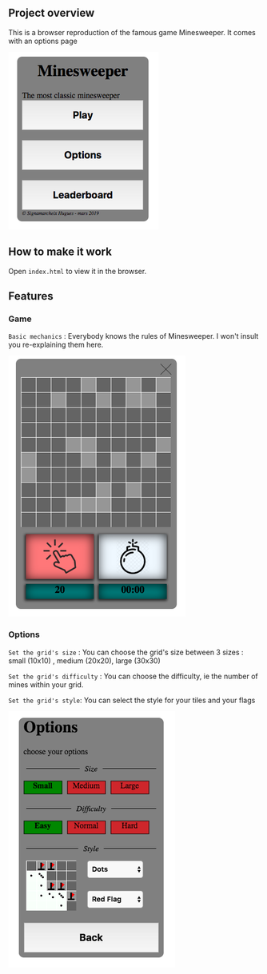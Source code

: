 ## Project overview

This is a browser reproduction of the famous game Minesweeper. It comes with an options page

![alt text](./ressources/readme_home_picture.png)


## How to make it work

Open `index.html` to view it in the browser.


## Features


### Game 

`Basic mechanics` : Everybody knows the rules of Minesweeper. I won't insult you re-explaining them here.

![alt text](./ressources/readme_game_picture.png)

### Options

`Set the grid's size` : You can choose the grid's size between 3 sizes : small (10x10) , medium (20x20), large (30x30)

`Set the grid's difficulty` : You can choose the difficulty, ie the number of mines within your grid.

`Set the grid's style`: You can select the style for your tiles and your flags


![alt text](./ressources/readme_options_picture.png)